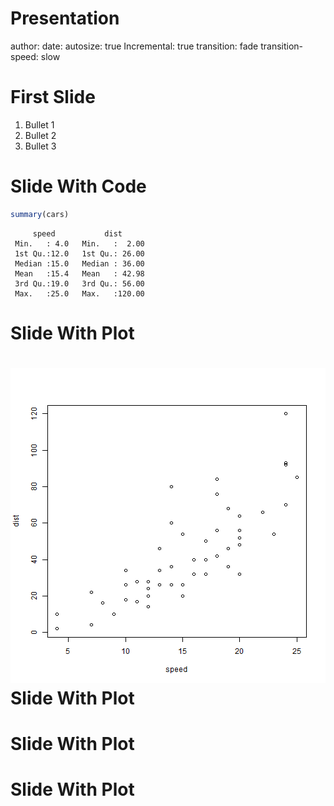 Presentation
========================================================
author: 
date: 
autosize: true
Incremental: true
transition: fade
transition-speed: slow


First Slide
========================================================


1. Bullet 1
2. Bullet 2
3. Bullet 3

Slide With Code
========================================================


```r
summary(cars)
```

```
     speed           dist       
 Min.   : 4.0   Min.   :  2.00  
 1st Qu.:12.0   1st Qu.: 26.00  
 Median :15.0   Median : 36.00  
 Mean   :15.4   Mean   : 42.98  
 3rd Qu.:19.0   3rd Qu.: 56.00  
 Max.   :25.0   Max.   :120.00  
```

Slide With Plot
========================================================

![plot of chunk unnamed-chunk-3](Presentation-figure/unnamed-chunk-3-1.png)
Slide With Plot
========================================================
Slide With Plot
========================================================
Slide With Plot
========================================================
